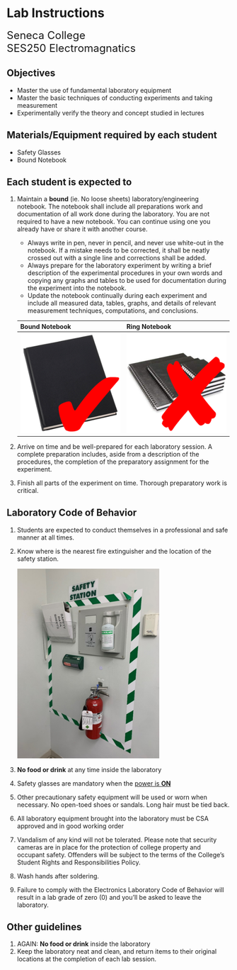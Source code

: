 # Lab Instructions

<font size="5">
Seneca College</br>
SES250 Electromagnatics
</font>

## Objectives
- Master the use of fundamental laboratory equipment
- Master the basic techniques of conducting experiments and taking measurement
- Experimentally verify the theory and concept studied in lectures

## Materials/Equipment required by each student
- Safety Glasses
- Bound Notebook

## Each student is expected to
1. Maintain a **bound** (ie. No loose sheets) laboratory/engineering notebook. The notebook shall include all preparations work and documentation of all work done during the laboratory. You are not required to have a new notebook. You can continue using one you already have or share it with another course.
    - Always write in pen, never in pencil, and never use white-out in the notebook. If a mistake needs to be corrected, it shall be neatly crossed out with a single line and corrections shall be added.
    - Always prepare for the laboratory experiment by writing a brief description of the experimental procedures in your own words and copying any graphs and tables to be used for documentation during the experiment into the notebook.
    - Update the notebook continually during each experiment and include all measured data, tables, graphs, and details of relevant measurement techniques, computations, and conclusions.
    
    | Bound Notebook | Ring Notebook |
    | --- | --- |
    | ![Right: Bound Notebook](instruction-notebook-bound.png) | ![Wrong: Ring Notebook](instruction-notebook-ring.png) |

1. Arrive on time and be well-prepared for each laboratory session. A complete preparation includes, aside from a description of the procedures, the completion of the preparatory assignment for the experiment.
1. Finish all parts of the experiment on time. Thorough preparatory work is critical.

## Laboratory Code of Behavior
1. Students are expected to conduct themselves in a professional and safe manner at all times.
1. Know where is the nearest fire extinguisher and the location of the safety station.

    ![Safety Station](instruction-safety-station.png)

1. **No food or drink** at any time inside the laboratory
1. Safety glasses are mandatory when the <u>power is **ON**</u>
1. Other precautionary safety equipment will be used or worn when necessary. No open-toed shoes or sandals. Long hair must be tied back.
1. All laboratory equipment brought into the laboratory must be CSA approved and in good working order
1. Vandalism of any kind will not be tolerated. Please note that security cameras are in place for the protection of college property and occupant safety. Offenders will be subject to the terms of the College’s Student Rights and Responsibilities Policy.
1. Wash hands after soldering.
1. Failure to comply with the Electronics Laboratory Code of Behavior will result in a lab grade of zero (0) and you’ll be asked to leave the laboratory.

## Other guidelines
1. AGAIN: **No food or drink** inside the laboratory
1. Keep the laboratory neat and clean, and return items to their original locations at the completion of each lab session.